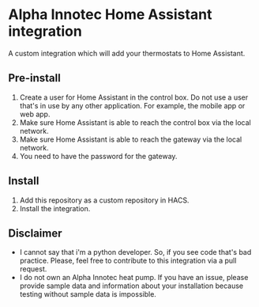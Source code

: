 # Alpha Innotec Home Assistant integration
A custom integration which will add your thermostats to Home Assistant.

## Pre-install
1. Create a user for Home Assistant in the control box. Do not use a user that's in use by any other application. For example, the mobile app or web app.
2. Make sure Home Assistant is able to reach the control box via the local network.
3. Make sure Home Assistant is able to reach the gateway via the local network.
4. You need to have the password for the gateway.

## Install
1. Add this repository as a custom repository in HACS.
2. Install the integration.

## Disclaimer
- I cannot say that i'm a python developer. So, if you see code that's bad practice. Please, feel free to contribute to this integration via a pull request. 
- I do not own an Alpha Innotec heat pump. If you have an issue, please provide sample data and information about your installation because testing without sample data is impossible.
